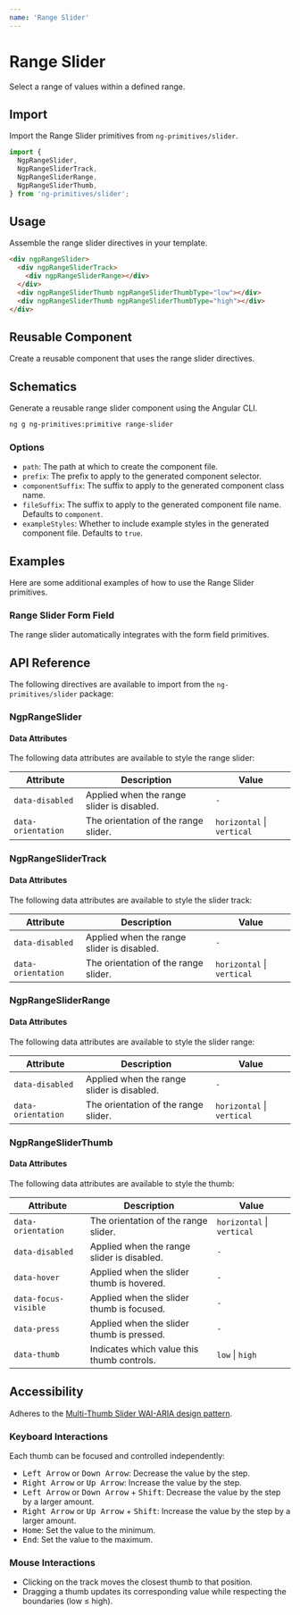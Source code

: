```yaml
---
name: 'Range Slider'
---
```


# Range Slider

Select a range of values within a defined range.

<!-- <docs-example name="range-slider-vertical"></docs-example> -->

<docs-example name="range-slider"></docs-example>

## Import

Import the Range Slider primitives from `ng-primitives/slider`.

```ts
import {
  NgpRangeSlider,
  NgpRangeSliderTrack,
  NgpRangeSliderRange,
  NgpRangeSliderThumb,
} from 'ng-primitives/slider';
```

## Usage

Assemble the range slider directives in your template.

```html
<div ngpRangeSlider>
  <div ngpRangeSliderTrack>
    <div ngpRangeSliderRange></div>
  </div>
  <div ngpRangeSliderThumb ngpRangeSliderThumbType="low"></div>
  <div ngpRangeSliderThumb ngpRangeSliderThumbType="high"></div>
</div>
```

## Reusable Component

Create a reusable component that uses the range slider directives.

<!-- <docs-snippet name="range-slider"></docs-snippet> -->

## Schematics

Generate a reusable range slider component using the Angular CLI.

```bash npm
ng g ng-primitives:primitive range-slider
```

### Options

- `path`: The path at which to create the component file.
- `prefix`: The prefix to apply to the generated component selector.
- `componentSuffix`: The suffix to apply to the generated component class name.
- `fileSuffix`: The suffix to apply to the generated component file name. Defaults to `component`.
- `exampleStyles`: Whether to include example styles in the generated component file. Defaults to `true`.

## Examples

Here are some additional examples of how to use the Range Slider primitives.

### Range Slider Form Field

The range slider automatically integrates with the form field primitives.

<!--
<docs-example name="range-slider-form-field"></docs-example> -->

## API Reference

The following directives are available to import from the `ng-primitives/slider` package:

### NgpRangeSlider

<api-docs name="NgpRangeSlider"></api-docs>

#### Data Attributes

The following data attributes are available to style the range slider:

| Attribute          | Description                                | Value                      |
| ------------------ | ------------------------------------------ | -------------------------- |
| `data-disabled`    | Applied when the range slider is disabled. | `-`                        |
| `data-orientation` | The orientation of the range slider.       | `horizontal` \| `vertical` |

### NgpRangeSliderTrack

<api-docs name="NgpRangeSliderTrack"></api-docs>

#### Data Attributes

The following data attributes are available to style the slider track:

| Attribute          | Description                                | Value                      |
| ------------------ | ------------------------------------------ | -------------------------- |
| `data-disabled`    | Applied when the range slider is disabled. | `-`                        |
| `data-orientation` | The orientation of the range slider.       | `horizontal` \| `vertical` |

### NgpRangeSliderRange

<api-docs name="NgpRangeSliderRange"></api-docs>

#### Data Attributes

The following data attributes are available to style the slider range:

| Attribute          | Description                                | Value                      |
| ------------------ | ------------------------------------------ | -------------------------- |
| `data-disabled`    | Applied when the range slider is disabled. | `-`                        |
| `data-orientation` | The orientation of the range slider.       | `horizontal` \| `vertical` |

### NgpRangeSliderThumb

<api-docs name="NgpRangeSliderThumb"></api-docs>

#### Data Attributes

The following data attributes are available to style the thumb:

| Attribute            | Description                                | Value                      |
| -------------------- | ------------------------------------------ | -------------------------- |
| `data-orientation`   | The orientation of the range slider.       | `horizontal` \| `vertical` |
| `data-disabled`      | Applied when the range slider is disabled. | `-`                        |
| `data-hover`         | Applied when the slider thumb is hovered.  | `-`                        |
| `data-focus-visible` | Applied when the slider thumb is focused.  | `-`                        |
| `data-press`         | Applied when the slider thumb is pressed.  | `-`                        |
| `data-thumb`         | Indicates which value this thumb controls. | `low` \| `high`            |

## Accessibility

Adheres to the [Multi-Thumb Slider WAI-ARIA design pattern](https://www.w3.org/WAI/ARIA/apg/patterns/slider-multithumb).

### Keyboard Interactions

Each thumb can be focused and controlled independently:

- <kbd>Left Arrow</kbd> or <kbd>Down Arrow</kbd>: Decrease the value by the step.
- <kbd>Right Arrow</kbd> or <kbd>Up Arrow</kbd>: Increase the value by the step.
- <kbd>Left Arrow</kbd> or <kbd>Down Arrow</kbd> + <kbd>Shift</kbd>: Decrease the value by the step by a larger amount.
- <kbd>Right Arrow</kbd> or <kbd>Up Arrow</kbd> + <kbd>Shift</kbd>: Increase the value by the step by a larger amount.
- <kbd>Home</kbd>: Set the value to the minimum.
- <kbd>End</kbd>: Set the value to the maximum.

### Mouse Interactions

- Clicking on the track moves the closest thumb to that position.
- Dragging a thumb updates its corresponding value while respecting the boundaries (low ≤ high).
